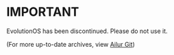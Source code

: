 # IMPORTANT
EvolutionOS has been discontinued. Please do not use it.

(For more up-to-date archives, view [Ailur Git](https://git.ailur.dev/EvolutionOS/evolutionOS-Website))

